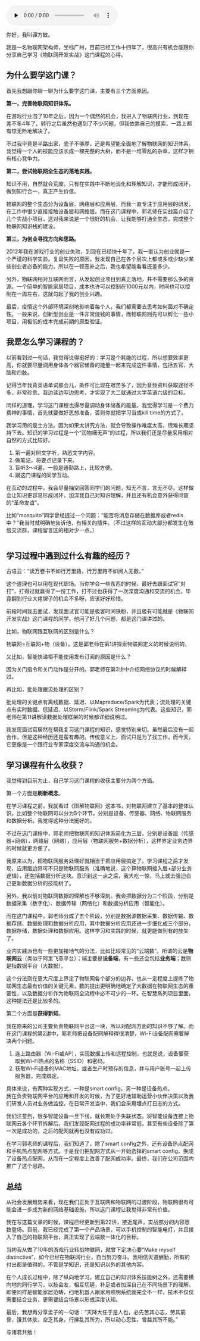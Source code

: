 <audio id="audio" title="用户故事 | 转战物联网，我相信天道酬勤" controls="" preload="none"><source id="mp3" src="https://static001.geekbang.org/resource/audio/df/6e/df7d710255e0e69193e53d0f606e326e.mp3"></audio>

你好，我叫谭方敏。

我是一名物联网架构师，坐标广州，目前已经工作十四年了，很高兴有机会能跟你分享自己学习《物联网开发实战》这门课程的心得。

## 为什么要学这门课？

首先我想跟你聊一聊为什么要学这门课，主要有三个方面原因。

**第一，完善物联网知识体系。**

在游戏行业泡了10年之后，因为一个偶然的机会，我进入了物联网行业，到现在差不多4年了。转行之后虽然也遇到了不少问题，但我依靠自己的摸索，一路上都有惊无险地解决了。

不过我毕竟是半路出家，底子不够厚，还是希望能全面地了解物联网的知识体系。我觉得一个人的技能应该长成一棵完整的大树，而不是一堆零乱的杂草，这样才拥有核心竞争力。

**第二，尝试物联网全生态的落地实践。**

知识不用，自然就会荒废。只有在实践中不断地消化和理解知识，才能形成闭环，做到知行合一，真正产生价值。

物联网的整个生态分为设备层、网络层和应用层，而我一直专注于应用层的研发，在工作中很少直接接触设备层和网络层。而在这门课程中，郭老师在实战篇介绍了几个实战小项目，这对我来说是一个很好的机会，让我能够打通全生态，完成整个物联网知识栈的建设。

**第三，为创业寻找方向和思路。**

2012年我在游戏行业的创业失败，到现在已经快十年了。我一直认为创业就是一个严谨的科学实验。复盘失败的原因，我发现自己在各个层次上都或多或少缺少某些创业者必备的能力。所以在一顿恶补之后，我也希望能看看还差多少。

另外，物联网相对互联网而言，从发起创业项目到真正落地，并不需要那么多的资源。一个简单的智能家居项目，成本也许可以控制在1000元以内，时间也可以控制在一周左右，这就勾起了我的创业兴趣。

最后，疫情这个外部环境深刻地影响着每个人，我们都需要去思考如何面对不确定性。一般来说，创新型创业是一件非常烧钱的事情，而物联网则先可以孵化一些小项目，用极低的成本完成前期的原型验证。

## 我是怎么学习课程的？

以前看到过一句话，我觉得说得挺好的：学习是个耗能的过程，所以想要效率更高，你就要尽量调用身体各个器官储备的能量一起来完成这件事情，包括五官、大脑和四肢。

记得当年我背英语单词那会儿，条件可比现在艰苦多了，因为音频资料获取途径不多，非常珍贵。我边读边写边思考，才实现了大二就通过大学英语六级的目标。

同样的道理，学习这门课程也得尽量调动身体储备的能量。我觉得学习是一个费力费神的事情，首先就要做好思想准备，否则你就把学习当成kill time的方式了。

我学习用的是土方法。因为如果太讲究方法，就会导致操作难度太高，很难长期坚持下去。知识的学习过程是一个“润物细无声”的过程，所以我们还是尽量采用相对自然的方式比较好。

1. 第一遍对照文字听，熟悉文字内容。
1. 做笔记，将要点记录下来。
1. 盲听3～4遍，一般是通勤路上，比较方便。
1. 跟这门课程的同学互动。

在互动的过程中，我会尽量抽空回答同学们的问题，知无不言，言无不尽。这样做会让知识更容易形成闭环，加深我自己对知识理解，并且还有机会意外获得同窗的“革命友谊”。

比如“mosquito”同学曾经提过一个问题：“能否将消息存储在数据库或者redis中？”我当时就明确地告诉他，有相关的插件。（不过这样的互动大部分都发生在微信交流群，课程留言区的相对少一点。）

<img src="https://static001.geekbang.org/resource/image/ff/ce/fff6b408yyc5f9d12fe7b2599c8890ce.png" alt="" title="我的一部分学习笔记">

## 学习过程中遇到过什么有趣的经历？

古语云：“读万卷书不如行万里路，行万里路不如阅人无数。”

这个道理也可以用在现代职场。当你学会一些东西的时候，最好去跟面试官“对打”，打得过就赢得了一份工作，打不过也获得了一次深度沟通和交流的机会。毕竟翻到行业大佬牌子的机会不多呀，应该好好珍惜。

前段时间我去面试，发现面试官可能是极客时间铁粉，并且极有可能就是《物联网开发实战》这门课程的同学。他问了好几个问题，都是这门课讲过的。

比如，物联网跟互联网的区别是什么？

物联网=互联网+物（设备）。这是郭老师在第1讲探索物联网定义的时候说明的。

又比如，智能快递柜不能使用发布订阅的原因是什么？

因为关门指令和关门动作是分开的。郭老师在第3讲中介绍网络协议的时候解释过。

再比如，批处理跟流处理的区别？

批处理的关键点有离线数据、延迟、以Mapreduce/Spark为代表；流处理的关键点有实时数据、低延迟、以Storm/Flink/Spark Streaming为代表。这些知识，郭老师在第11讲解读数据处理框架的时候都详细说明过。

我发现面试官居然在帮我复习这门课程的知识，感觉特别亲切。虽然最后没有一起合作，但是这种经历还是蛮有趣的。传统意义上，面试只是为了找工作，而今天，它更像是一个跟行业专家深度交流与沟通的机会。

## 学习课程有什么收获？

我觉得到目前为止，自己学习这门课程的收获主要分为两个方面。

第一个方面是**刷新概念**。

在学习课程之前，我就看过《图解物联网》这本书，对物联网建立了基本的整体认识。比如整个物联网可以分为5个环节，分别是设备、传感器、网络、物联网服务和数据分析。我觉得这种分法挺好的。

不过在这门课程中，郭老师把物联网的知识体系简化为三层，分别是设备层（传感器+网络），网络层（网络），应用层（物联网服务+数据分析），这样界定业务边界的时候就更方便了。

我原来以为，把物联网服务处理好就相当于把应用层搞定了。学习课程之后才发现，应用层边界可不只是物联网服务（准确地说，这个算物联网接入层+部分业务逻辑），还包括数据分析这块。意识到这一点之后，我大吃一惊，马上就去强迫自己更新数据分析的技能树了。

另外，我以前对物联网数据的理解也不够深刻。我会把数据分为三个阶段，分别是数据采集（数字化）、数据传输（网络化）和数据分析应用（智能化）。

而在这门课程中，郭老师分成了五个阶段，分别是数据源数据采集、数据传输、数据存储、数据处理和数据分析应用，其中数据分析应用还进一步细化成三个部分，数据存储，数据处理和数据应用。这样学习和实践的时候，就更能做到有的放矢了。

业内实践派也有一些更加接地气的分法，比如比较常见的“云端数”。所谓的云是**物联网云**（类似于阿里飞燕平台）；端主要是**设备端**，有一些还会包括**业务端**；数则是指数据平台（大数据）。

这个分法则在更大尺度上界定了物联网各个部分的边界，也从一定程度上提炼了物联网生态最有价值的关键元素，数的提出更明确地确定了大数据在物联网生态的重要性，以及数据分析作为物联网全流程中必不可少的一环。在智慧系列项目里面，这种提法还是比较多的。

第二个方面是**获得新知**。

我在原来的公司主要负责物联网平台这一块，所以对配网方面的知识不够了解。而在这门课程的第2讲中，郭老师把设备配网解释得很清楚，Wi-Fi设备配网需要解决两个问题。

1. 连上路由器（Wi-Fi或AP），实现数据上传和远程控制，也就是说，设备要获取到Wi-Fi热点的名称（SSID）和密码。
1. 获取Wi-Fi设备的MAC地址，或者生产时预存的信息，并与用户账号一起上传服务器，完成绑定。

具体来说，有两种实现方式，一种是smart config，另一种是设备热点。<br>
<img src="https://static001.geekbang.org/resource/image/e3/5e/e320c19b0393e136e0cc765b99ab665e.jpg" alt=""><br>
我在负责物联网平台的应用和开发的时候，为了更好地辅助运营小伙伴决策以及我们研发人员对业务做监控，在日常开发当中，我们会采用埋点打日志的方式。

我们注意到，很多智能设备一旦下线，就长期处于失联状态。将智能设备连接上物联网云各个环节拆解后，我们发现配网过程的成功率非常低，甚至有些设备除了第一次是成功的，之后的配网就再也没有成功过。

在学习郭老师的课程后，我们知道了，除了smart config之外，还有设备热点配网和手机热点配网等方式。于是我们把配网方式从一开始选择的smart config，换成了设备热点配网，从而在一定程度上改善了配网成功率。最终，我们在公司范围内推广了这个思路。

## 总结

从社会发展趋势来看，现在我们正处于互联网和物联网的过渡阶段，物联网很有可能会进一步成为新的网络基础设施，所以这门课程让我觉得非常有价值。

我在写这篇文章的时候，课程已经更新到第22讲，接近尾声，实战部分的内容悉数登场。目前，我已经完成了第一个产品场景，可以手机控制的智能电灯，并且接入了自己的物联网平台，真正实现了云端数一体化的目标。

当初我从做了10年的游戏行业转战物联网，就曾下定决心要“Make myself distinctive”，如今已经在物联网行业，自当努力奋斗。我相信天道酬勤，所有的付出都是值得的，不管是学知识，还是知识以外的其他内容。

在个人成长过程中，除了纵向地学习，建立自己的知识体系技能树之外，还需要横向地向同行学习，以技会友，相互切磋，补足或者加深自己在不同场景下的理解。即便同样是智能家居范畴，扫地机器人跟家用照明系统就完全不一样，技术不仅仅需要结合业务，更需要结合场景以形成深度认知。

最后，我想再分享孟子的一句话：“天降大任于是人也，必先苦其心志，劳其筋骨，饿其体肤，空乏其身，行拂乱其所为，所以动心忍性，曾益其所不能。”

与诸君共勉！

